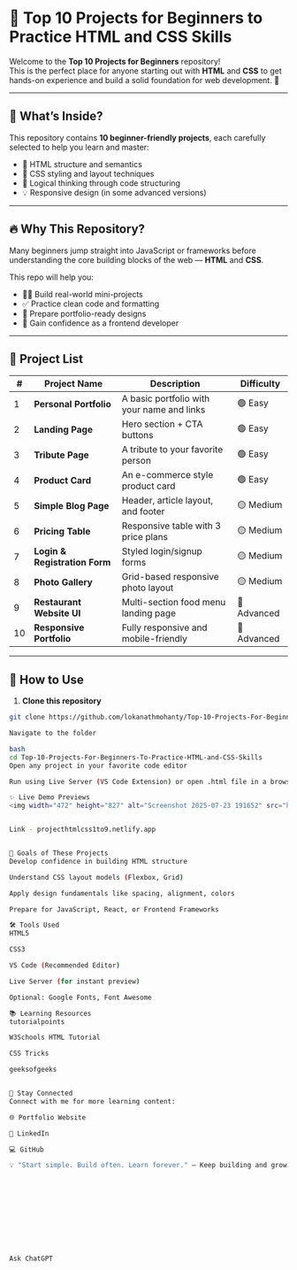 # 🌟 Top 10 Projects for Beginners to Practice HTML and CSS Skills

Welcome to the **Top 10 Projects for Beginners** repository!  
This is the perfect place for anyone starting out with **HTML** and **CSS** to get hands-on experience and build a solid foundation for web development. 🚀

---

## 📌 What’s Inside?

This repository contains **10 beginner-friendly projects**, each carefully selected to help you learn and master:

- 📄 HTML structure and semantics
- 🎨 CSS styling and layout techniques
- 🧠 Logical thinking through code structuring
- 💡 Responsive design (in some advanced versions)

---

## 🔥 Why This Repository?

Many beginners jump straight into JavaScript or frameworks before understanding the core building blocks of the web — **HTML** and **CSS**.

This repo will help you:

- 👨‍💻 Build real-world mini-projects
- ✅ Practice clean code and formatting
- 💼 Prepare portfolio-ready designs
- 💪 Gain confidence as a frontend developer

---

## 📁 Project List

| # | Project Name                 | Description                                 | Difficulty |
|---|------------------------------|---------------------------------------------|------------|
| 1 | **Personal Portfolio**       | A basic portfolio with your name and links  | 🟢 Easy     |
| 2 | **Landing Page**             | Hero section + CTA buttons                  | 🟢 Easy     |
| 3 | **Tribute Page**             | A tribute to your favorite person           | 🟢 Easy     |
| 4 | **Product Card**             | An e-commerce style product card            | 🟢 Easy     |
| 5 | **Simple Blog Page**         | Header, article layout, and footer          | 🟡 Medium   |
| 6 | **Pricing Table**            | Responsive table with 3 price plans         | 🟡 Medium   |
| 7 | **Login & Registration Form**| Styled login/signup forms                   | 🟡 Medium   |
| 8 | **Photo Gallery**            | Grid-based responsive photo layout          | 🟡 Medium   |
| 9 | **Restaurant Website UI**    | Multi-section food menu landing page        | 🔴 Advanced |
|10 | **Responsive Portfolio**     | Fully responsive and mobile-friendly        | 🔴 Advanced |

---

## 🚀 How to Use

1. **Clone this repository**  
```bash
git clone https://github.com/lokanathmohanty/Top-10-Projects-For-Beginners-To-Practice-HTML-and-CSS-Skills.git

Navigate to the folder

bash
cd Top-10-Projects-For-Beginners-To-Practice-HTML-and-CSS-Skills
Open any project in your favorite code editor

Run using Live Server (VS Code Extension) or open .html file in a browser.

✨ Live Demo Previews
<img width="472" height="827" alt="Screenshot 2025-07-23 191652" src="https://github.com/user-attachments/assets/bba320c0-28db-466d-892c-4c32f34cd47f" />


Link - projecthtmlcss1to9.netlify.app


🎯 Goals of These Projects
Develop confidence in building HTML structure

Understand CSS layout models (Flexbox, Grid)

Apply design fundamentals like spacing, alignment, colors

Prepare for JavaScript, React, or Frontend Frameworks

🛠️ Tools Used
HTML5

CSS3

VS Code (Recommended Editor)

Live Server (for instant preview)

Optional: Google Fonts, Font Awesome

📚 Learning Resources
tutorialpoints

W3Schools HTML Tutorial

CSS Tricks

geeksofgeeks


🤝 Stay Connected
Connect with me for more learning content:

🌐 Portfolio Website

💼 LinkedIn

💻 GitHub

💡 "Start simple. Build often. Learn forever." – Keep building and growing! 💻🔥











Ask ChatGPT

